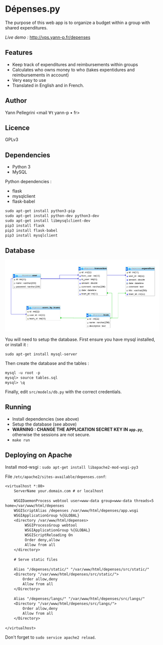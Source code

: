 # Dépenses.py

The purpose of this web app is to organize a budget within a group with shared expenditures.

*Live demo :* http://vps.yann-p.fr/depenses

## Features

 - Keep track of expenditures and reimbursements within groups
 - Calculates who owns money to who (takes expentidures and reimbursements in account)
 - Very easy to use
 - Translated in English and in French.

## Author
Yann Pellegrini \<mail ∀τ yann-p • fr\>

## Licence
GPLv3


## Dependencies

 - Python 3
 - MySQL

Python dependencies :

 - flask
 - mysqlclient
 - flask-babel

```
sudo apt-get install python3-pip
sudo apt-get install python-dev python3-dev
sudo apt-get install libmysqlclient-dev
pip3 install flask
pip3 install flask-babel
pip3 install mysqlclient
```

## Database

![schema](tables.png)

You will need to setup the database. First ensure you have mysql installed, or install it :

```
sudo apt-get install mysql-server
```

Then create the database and the tables :

```
mysql -u root -p
mysql> source tables.sql
mysql> \q
```

Finally, edit `src/models/db.py` with the correct credentials.



## Running

 - Install dependencies (see above)
 - Setup the database (see above)
 - **WARNING : CHANGE THE APPLICATION SECRET KEY IN `app.py`**, otherwise the sessions are not secure.
 - `make run`

## Deploying on Apache

Install mod-wsgi : `sudo apt-get install libapache2-mod-wsgi-py3`


File `/etc/apache2/sites-available/depenses.conf`:

```
<virtualhost *:80>
    ServerName your.domain.com # or localhost

    WSGIDaemonProcess webtool user=www-data group=www-data threads=5 home=/var/www/html/depenses
    WSGIScriptAlias /depenses /var/www/html/depenses/app.wsgi
    WSGIApplicationGroup %{GLOBAL}
    <directory /var/www/html/depenses>
         WSGIProcessGroup webtool
         WSGIApplicationGroup %{GLOBAL}
         WSGIScriptReloading On
         Order deny,allow
         Allow from all
    </directory>

    # Serve static files

    Alias "/depenses/static/" "/var/www/html/depenses/src/static/"
    <Directory "/var/www/html/depenses/src/static/">
        Order allow,deny
        Allow from all
    </Directory>

    Alias "/depenses/langs/" "/var/www/html/depenses/src/langs/"
    <Directory "/var/www/html/depenses/src/langs/">
        Order allow,deny
        Allow from all
    </Directory>

</virtualhost>
```

Don't forget to `sudo service apache2 reload`.

